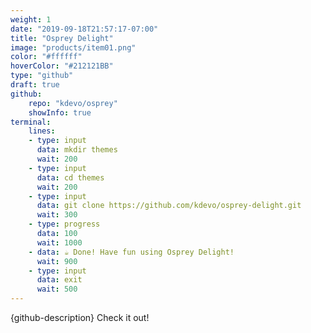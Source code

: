 ```yaml
---
weight: 1 
date: "2019-09-18T21:57:17-07:00"
title: "Osprey Delight"
image: "products/item01.png"
color: "#ffffff"
hoverColor: "#212121BB"
type: "github"
draft: true
github:
    repo: "kdevo/osprey"
    showInfo: true
terminal:
    lines:
    - type: input
      data: mkdir themes
      wait: 200
    - type: input
      data: cd themes
      wait: 200
    - type: input
      data: git clone https://github.com/kdevo/osprey-delight.git
      wait: 300
    - type: progress
      data: 100
      wait: 1000
    - data: ☕ Done! Have fun using Osprey Delight!
      wait: 900
    - type: input
      data: exit
      wait: 500
---
```


{github-description}
Check it out!